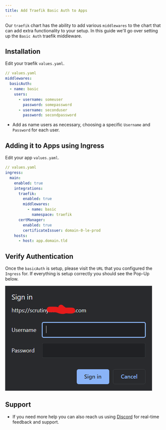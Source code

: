 ```yaml
---
title: Add Traefik Basic Auth to Apps
---
```


Our `traefik` chart has the ability to add various `middlewares` to the chart that can add extra functionality to your setup. In this guide we'll go over setting up the `Basic Auth` traefik middleware.

## Installation

Edit your traefik `values.yaml`.

```yaml
// values.yaml
middlewares:
  basicAuth:
  - name: basic
    users:
      - username: someuser
        password: somepassword
      - username: seconduser
        password: secondpassword
```

- Add as name users as necessary, choosing a specific `Username` and `Password` for each user.

## Adding it to Apps using Ingress

Edit your app `values.yaml`.

```yaml
// values.yaml
ingress:
  main:
    enabled: true
    integrations:
      traefik:
        enabled: true
        middlewares:
          - name: basic
            namespace: traefik
      certManager:
        enabled: true
        certificateIssuer: domain-0-le-prod
    hosts:
      - host: app.domain.tld
```

## Verify Authentication

Once the `basicAuth` is setup, please visit the `URL` that you configured the `Ingress` for. If everything is setup correctly you should see the Pop-Up below.

![BasicAuthWorking](./img/BasicAuthWorking.png)

## Support

- If you need more help you can also reach us using [Discord](https://discord.gg/tVsPTHWTtr) for real-time feedback and support.
